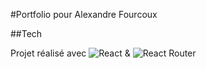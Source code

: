 #Portfolio pour Alexandre Fourcoux

##Tech

Projet réalisé avec ![React](https://img.shields.io/badge/react-%2320232a.svg?style=for-the-badge&logo=react&logoColor=%2361DAFB) & ![React Router](https://img.shields.io/badge/React_Router-CA4245?style=for-the-badge&logo=react-router&logoColor=white)
